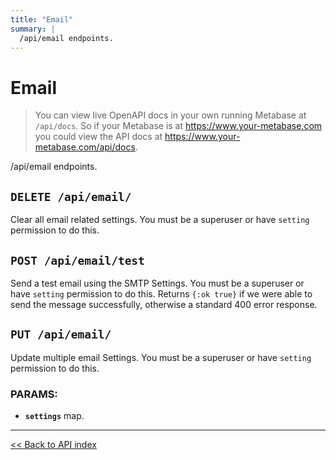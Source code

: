 ```yaml
---
title: "Email"
summary: |
  /api/email endpoints.
---
```


# Email

> You can view live OpenAPI docs in your own running Metabase at `/api/docs`.
   So if your Metabase is at https://www.your-metabase.com you could view
   the API docs at https://www.your-metabase.com/api/docs.

/api/email endpoints.

## `DELETE /api/email/`

Clear all email related settings. You must be a superuser or have `setting` permission to do this.

## `POST /api/email/test`

Send a test email using the SMTP Settings. You must be a superuser or have `setting` permission to do this.
  Returns `{:ok true}` if we were able to send the message successfully, otherwise a standard 400 error response.

## `PUT /api/email/`

Update multiple email Settings. You must be a superuser or have `setting` permission to do this.

### PARAMS:

-  **`settings`** map.

---

[<< Back to API index](../api-documentation.md)